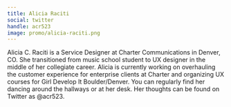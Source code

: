 ```yaml
---
title: Alicia Raciti
social: twitter
handle: acr523
image: promo/alicia-raciti.png
---
```


Alicia C. Raciti is a Service Designer at Charter Communications in Denver, CO. She transitioned from music school student to UX designer in the middle of her collegiate career. Alicia is currently working on overhauling the customer experience for enterprise clients at Charter and organizing UX courses for Girl Develop It Boulder/Denver. You can regularly find her dancing around the hallways or at her desk. Her thoughts can be found on Twitter as @acr523.
